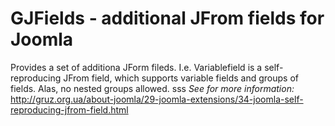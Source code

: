 # GJFields - additional JFrom fields for Joomla

Provides a set of additiona JForm fileds. I.e. Variablefield is a self-reproducing JFrom field, which supports variable fields and groups of fields. Alas, no nested groups allowed.
sss
*See for more information:* http://gruz.org.ua/about-joomla/29-joomla-extensions/34-joomla-self-reproducing-jfrom-field.html
